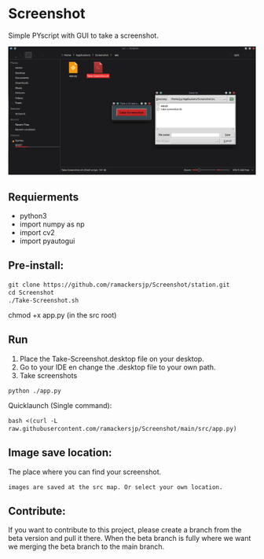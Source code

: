 # Screenshot
 Simple PYscript with GUI to take a screenshot.

 ![Banner](header_screenshot.png)

 ## Requierments
- python3
- import numpy as np
- import cv2
- import pyautogui

## Pre-install:

```
git clone https://github.com/ramackersjp/Screenshot/station.git
cd Screenshot
./Take-Screenshot.sh
```
chmod +x app.py (in the src root)

## Run
1. Place the Take-Screenshot.desktop file on your desktop.
2. Go to your IDE en change the .desktop file to your own path. 
3. Take screenshots

```
python ./app.py
```
Quicklaunch (Single command): 

```
bash <(curl -L raw.githubusercontent.com/ramackersjp/Screenshot/main/src/app.py)
```

## Image save location:
The place where you can find your screenshot.
```
images are saved at the src map. Or select your own location.
```
## Contribute:
If you want to contribute to this project, please create a branch from the beta version and pull it there. When the beta branch is fully where we want we merging the beta branch to the main branch.
